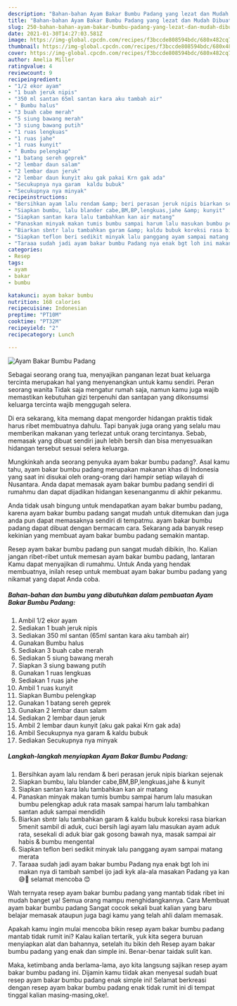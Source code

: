 ```yaml
---
description: "Bahan-bahan Ayam Bakar Bumbu Padang yang lezat dan Mudah Dibuat"
title: "Bahan-bahan Ayam Bakar Bumbu Padang yang lezat dan Mudah Dibuat"
slug: 250-bahan-bahan-ayam-bakar-bumbu-padang-yang-lezat-dan-mudah-dibuat
date: 2021-01-30T14:27:03.581Z
image: https://img-global.cpcdn.com/recipes/f3bccde808594bdc/680x482cq70/ayam-bakar-bumbu-padang-foto-resep-utama.jpg
thumbnail: https://img-global.cpcdn.com/recipes/f3bccde808594bdc/680x482cq70/ayam-bakar-bumbu-padang-foto-resep-utama.jpg
cover: https://img-global.cpcdn.com/recipes/f3bccde808594bdc/680x482cq70/ayam-bakar-bumbu-padang-foto-resep-utama.jpg
author: Amelia Miller
ratingvalue: 4
reviewcount: 9
recipeingredient:
- "1/2 ekor ayam"
- "1 buah jeruk nipis"
- "350 ml santan 65ml santan kara aku tambah air"
- " Bumbu halus"
- "3 buah cabe merah"
- "5 siung bawang merah"
- "3 siung bawang putih"
- "1 ruas lengkuas"
- "1 ruas jahe"
- "1 ruas kunyit"
- " Bumbu pelengkap"
- "1 batang sereh geprek"
- "2 lembar daun salam"
- "2 lembar daun jeruk"
- "2 lembar daun kunyit aku gak pakai Krn gak ada"
- "Secukupnya nya garam  kaldu bubuk"
- "Secukupnya nya minyak"
recipeinstructions:
- "Bersihkan ayam lalu rendam &amp; beri perasan jeruk nipis biarkan sejenak"
- "Siapkan bumbu, lalu blander cabe,BM,BP,lengkuas,jahe &amp; kunyit"
- "Siapkan santan kara lalu tambahkan kan air matang"
- "Panaskan minyak makan tumis bumbu sampai harum lalu masukan bumbu pelengkap aduk rata masak sampai harum lalu tambahkan santan aduk sampai mendidih"
- "Biarkan sbntr lalu tambahkan garam &amp; kaldu bubuk koreksi rasa biarkan 5menit sambil di aduk, cuci bersih lagi ayam lalu masukan ayam aduk rata, sesekali di aduk biar gak gosong bawah nya, masak sampai air habis &amp; bumbu mengental"
- "Siapkan teflon beri sedikit minyak lalu panggang ayam sampai matang merata"
- "Taraaa sudah jadi ayam bakar bumbu Padang nya enak bgt loh ini makan nya di tambah sambel ijo jadi kyk ala-ala masakan Padang ya kan 😅🤭 selamat mencoba 😊"
categories:
- Resep
tags:
- ayam
- bakar
- bumbu

katakunci: ayam bakar bumbu 
nutrition: 168 calories
recipecuisine: Indonesian
preptime: "PT10M"
cooktime: "PT32M"
recipeyield: "2"
recipecategory: Lunch

---
```



![Ayam Bakar Bumbu Padang](https://img-global.cpcdn.com/recipes/f3bccde808594bdc/680x482cq70/ayam-bakar-bumbu-padang-foto-resep-utama.jpg)

Sebagai seorang orang tua, menyajikan panganan lezat buat keluarga tercinta merupakan hal yang menyenangkan untuk kamu sendiri. Peran seorang  wanita Tidak saja mengatur rumah saja, namun kamu juga wajib memastikan kebutuhan gizi terpenuhi dan santapan yang dikonsumsi keluarga tercinta wajib menggugah selera.

Di era  sekarang, kita memang dapat mengorder hidangan praktis tidak harus ribet membuatnya dahulu. Tapi banyak juga orang yang selalu mau memberikan makanan yang terlezat untuk orang tercintanya. Sebab, memasak yang dibuat sendiri jauh lebih bersih dan bisa menyesuaikan hidangan tersebut sesuai selera keluarga. 



Mungkinkah anda seorang penyuka ayam bakar bumbu padang?. Asal kamu tahu, ayam bakar bumbu padang merupakan makanan khas di Indonesia yang saat ini disukai oleh orang-orang dari hampir setiap wilayah di Nusantara. Anda dapat memasak ayam bakar bumbu padang sendiri di rumahmu dan dapat dijadikan hidangan kesenanganmu di akhir pekanmu.

Anda tidak usah bingung untuk mendapatkan ayam bakar bumbu padang, karena ayam bakar bumbu padang sangat mudah untuk ditemukan dan juga anda pun dapat memasaknya sendiri di tempatmu. ayam bakar bumbu padang dapat dibuat dengan bermacam cara. Sekarang ada banyak resep kekinian yang membuat ayam bakar bumbu padang semakin mantap.

Resep ayam bakar bumbu padang pun sangat mudah dibikin, lho. Kalian jangan ribet-ribet untuk memesan ayam bakar bumbu padang, lantaran Kamu dapat menyajikan di rumahmu. Untuk Anda yang hendak membuatnya, inilah resep untuk membuat ayam bakar bumbu padang yang nikamat yang dapat Anda coba.

<!--inarticleads1-->

##### Bahan-bahan dan bumbu yang dibutuhkan dalam pembuatan Ayam Bakar Bumbu Padang:

1. Ambil 1/2 ekor ayam
1. Sediakan 1 buah jeruk nipis
1. Sediakan 350 ml santan (65ml santan kara aku tambah air)
1. Gunakan  Bumbu halus
1. Sediakan 3 buah cabe merah
1. Sediakan 5 siung bawang merah
1. Siapkan 3 siung bawang putih
1. Gunakan 1 ruas lengkuas
1. Sediakan 1 ruas jahe
1. Ambil 1 ruas kunyit
1. Siapkan  Bumbu pelengkap
1. Gunakan 1 batang sereh geprek
1. Gunakan 2 lembar daun salam
1. Sediakan 2 lembar daun jeruk
1. Ambil 2 lembar daun kunyit (aku gak pakai Krn gak ada)
1. Ambil Secukupnya nya garam &amp; kaldu bubuk
1. Sediakan Secukupnya nya minyak




<!--inarticleads2-->

##### Langkah-langkah menyiapkan Ayam Bakar Bumbu Padang:

1. Bersihkan ayam lalu rendam &amp; beri perasan jeruk nipis biarkan sejenak
1. Siapkan bumbu, lalu blander cabe,BM,BP,lengkuas,jahe &amp; kunyit
1. Siapkan santan kara lalu tambahkan kan air matang
1. Panaskan minyak makan tumis bumbu sampai harum lalu masukan bumbu pelengkap aduk rata masak sampai harum lalu tambahkan santan aduk sampai mendidih
1. Biarkan sbntr lalu tambahkan garam &amp; kaldu bubuk koreksi rasa biarkan 5menit sambil di aduk, cuci bersih lagi ayam lalu masukan ayam aduk rata, sesekali di aduk biar gak gosong bawah nya, masak sampai air habis &amp; bumbu mengental
1. Siapkan teflon beri sedikit minyak lalu panggang ayam sampai matang merata
1. Taraaa sudah jadi ayam bakar bumbu Padang nya enak bgt loh ini makan nya di tambah sambel ijo jadi kyk ala-ala masakan Padang ya kan 😅🤭 selamat mencoba 😊




Wah ternyata resep ayam bakar bumbu padang yang mantab tidak ribet ini mudah banget ya! Semua orang mampu menghidangkannya. Cara Membuat ayam bakar bumbu padang Sangat cocok sekali buat kalian yang baru belajar memasak ataupun juga bagi kamu yang telah ahli dalam memasak.

Apakah kamu ingin mulai mencoba bikin resep ayam bakar bumbu padang mantab tidak rumit ini? Kalau kalian tertarik, yuk kita segera buruan menyiapkan alat dan bahannya, setelah itu bikin deh Resep ayam bakar bumbu padang yang enak dan simple ini. Benar-benar taidak sulit kan. 

Maka, ketimbang anda berlama-lama, ayo kita langsung sajikan resep ayam bakar bumbu padang ini. Dijamin kamu tiidak akan menyesal sudah buat resep ayam bakar bumbu padang enak simple ini! Selamat berkreasi dengan resep ayam bakar bumbu padang enak tidak rumit ini di tempat tinggal kalian masing-masing,oke!.

